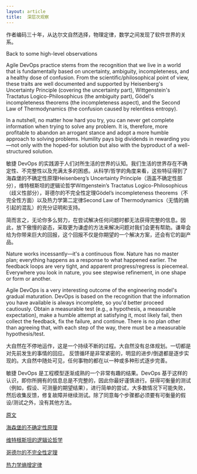 ```yaml
---
layout: article
title:  深层次观察
---
```


作者编码三十年，从达尔文自然选择，物理定律，数学之间发现了软件世界的关系。


Back to some high-level observations

Agile DevOps practice stems from the recognition that we live in a world that is fundamentally based on uncertainty, ambiguity, incompleteness, and a healthy dose of confusion. From the scientific/philosophical point of view, these traits are well documented and supported by Heisenberg's Uncertainty Principle (covering the uncertainty part), Wittgenstein's Tractatus Logico-Philosophicus (the ambiguity part), Gödel's incompleteness theorems (the incompleteness aspect), and the Second Law of Thermodynamics (the confusion caused by relentless entropy).

In a nutshell, no matter how hard you try, you can never get complete information when trying to solve any problem. It is, therefore, more profitable to abandon an arrogant stance and adopt a more humble approach to solving problems. Humility pays big dividends in rewarding you—not only with the hoped-for solution but also with the byproduct of a well-structured solution.


敏捷 DevOps 的实践源于人们对所生活的世界的认知。我们生活的世界存在不确定性、不完整性以及充满太多的困惑。从科学/哲学的角度来看，这些特征得到了海森堡的不确定性原理Heisenberg’s Uncertainty Principle（涵盖不确定性部分），维特根斯坦的逻辑论哲学Wittgenstein’s Tractatus Logico-Philosophicus（歧义性部分），哥德尔的不完全性定理Gödel’s incompleteness theorems（不完全性方面）以及热力学第二定律Second Law of Thermodynamics（无情的熵引起的混乱）的充分证明和支持。

简而言之，无论你多么努力，在尝试解决任何问题时都无法获得完整的信息。因此，放下傲慢的姿态，采取更为谦虚的方法来解决问题对我们会更有帮助。谦卑会给为你带来巨大的回报，这个回报不仅是你期望的一个解决方案，还会有它的副产品。


Nature works incessantly—it's a continuous flow. Nature has no master plan; everything happens as a response to what happened earlier. The feedback loops are very tight, and apparent progress/regress is piecemeal. Everywhere you look in nature, you see stepwise refinement, in one shape or form or another.

Agile DevOps is a very interesting outcome of the engineering model's gradual maturation. DevOps is based on the recognition that the information you have available is always incomplete, so you'd better proceed cautiously. Obtain a measurable test (e.g., a hypothesis, a measurable expectation), make a humble attempt at satisfying it, most likely fail, then collect the feedback, fix the failure, and continue. There is no plan other than agreeing that, with each step of the way, there must be a measurable hypothesis/test.

大自然在不停地运作，这是一个持续不断的过程。大自然没有总体规划。一切都是对先前发生的事情的回应。 反馈循环是非常紧密的，明显的进步/倒退都是逐步实现的。大自然中随处可见，任何事物的都在以一种或多种形式逐步完善。

敏捷 DevOps 是工程模型逐渐成熟的一个非常有趣的结果。DevOps 基于这样的认识，即你所拥有的信息总是不完整的，因此你最好谨慎进行。获得可衡量的测试（例如，假设、可测量的期望结果），进行简单的尝试，大多数情况下可能失败，然后收集反馈，修复故障并继续测试。除了同意每个步骤都必须要有可衡量的假设/测试之外，没有其他方法。


[原文](https://opensource.com/article/19/8/mutation-testing-evolution-tdd)


[海森堡的不确定性原理](https://en.wikipedia.org/wiki/Uncertainty_principle)

[维特根斯坦的逻辑论哲学](https://en.wikipedia.org/wiki/Tractatus_Logico-Philosophicus)

[哥德尔的不完全性定理](https://en.wikipedia.org/wiki/G%C3%B6del%27s_incompleteness_theorems)

[热力学熵增定律](https://en.wikipedia.org/wiki/Second_law_of_thermodynamics)